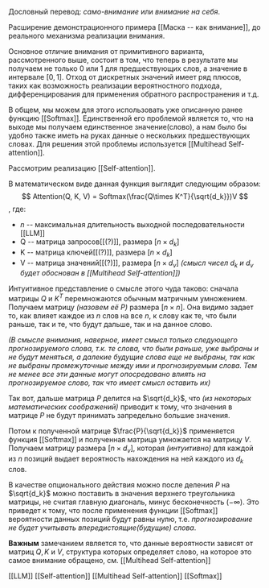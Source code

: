 Дословный перевод: *само-внимание* или *внимание на себя*.

Расширение демонстрационного примера [[Маска -- как внимание]], до реального механизма реализации внимания.

Основное отличие внимания от примитивного варианта, рассмотренного выше, состоит в том, что теперь в результате мы получаем не только 0 или 1 для предшествующих слов, а значение в интервале $[0, 1]$. Отход от дискретных значений имеет ряд плюсов, таких как возможность реализации вероятностного подхода, дифференцирования для применения обратного распространения и т.д.

В общем, мы можем для этого использовать уже описанную ранее функцию [[Softmax]].
Единственной его проблемой является то, что на выходе мы получаем единственное значение(слово), а нам было бы удобно также иметь на руках данные о нескольких предшествующих словах. Для решения этой проблемы используется [[Multihead Self-attention]]. 

Рассмотрим реализацию [[Self-attention]].

В математическом виде данная функция выглядит следующим образом:
$$
Attention(Q, K, V) = Softmax(\frac{Q\times K^T}{\sqrt{d_k}})V
$$
, где:
- $n$ -- максимальная длительность выходной последовательности [[LLM]]
- Q -- матрица запросов[[(?)]], размера $[n\times d_k]$
- K -- матрица ключей[[(?)]], размера $[n\times d_k]$
- V -- матрица значений[[(?)]], размера $[n\times d_v]$
*(смысл чисел $d_k$ и $d_v$ будет обоснован в [[Multihead Self-attention]])*

Интуитивное представление о смысле этого чуда таково: сначала матрицы $Q$ и $K^T$ перемножаются обычным матричным умножением. Получаем матрицу *(назовем её $P$)* размера $[n\times n]$. Она видимо задает то, как влияет каждое из $n$ слов на все $n$, к слову как те, что были раньше, так и те, что будут дальше, так и на данное слово.

*(В смысле внимания, наверное, имеет смысл только следующего прогнозируемого слова, т.к. те слова, что были раньше, уже выбраны и не будут меняться, а далекие будущие слова еще не выбраны, так как не выбраны промежуточные между ими и прогнозируемым слова. Тем не менее все эти данные могут опосредовано влиять на прогнозируемое слово, так что имеет смысл оставить их)*

Так вот, дальше матрица $P$ делится на $\sqrt{d_k}$, что *(из некоторых математических соображений)* приводит к тому, что значения в матрице $P$ не будут принимать запредельно большие значения.

Потом к полученной матрице $\frac{P}{\sqrt{d_k}}$ применяется функция [[Softmax]] и полученная матрица умножается на матрицу $V$. Получаем матрицу размера $[n\times d_v]$, которая *(интуитивно)* для каждой из $n$ позиций выдает вероятность нахождения на ней каждого из $d_k$ слов.

В качестве опционального действия можно после деления $P$  на $\sqrt{d_k}$  можно поставить в значения верхнего треугольника матрицы, не считая главную диагональ, минус бесконечность ($-\infty$). Это приведет к тому, что после применения функции [[Softmax]] вероятности данных позиций будут равны нулю, т.е. *прогнозирование не будет учитывать впередистоящие(будущие) слова*.

**Важным** замечанием является то, что данные вероятности зависят от матриц $Q, K$ и $V$,
структура которых определяет слово, на которое это самое внимание обращено, см. [[Multihead Self-attention]]


[[LLM]] [[Self-attention]] [[Multihead Self-attention]] [[Softmax]]